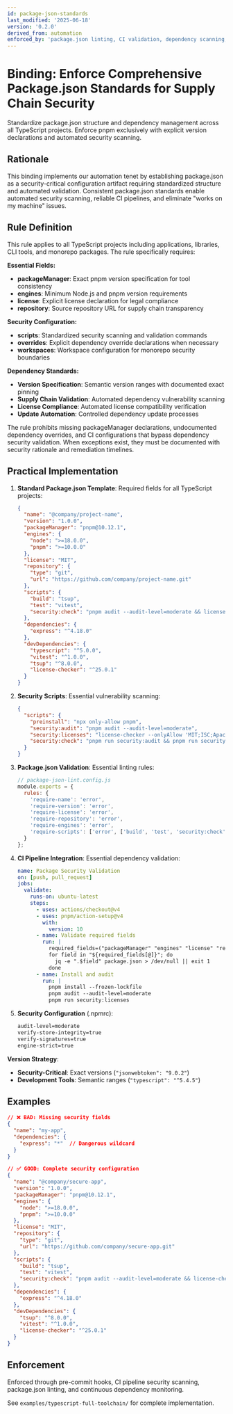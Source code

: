 ```yaml
---
id: package-json-standards
last_modified: '2025-06-18'
version: '0.2.0'
derived_from: automation
enforced_by: 'package.json linting, CI validation, dependency scanning, lock file verification'
---
```


# Binding: Enforce Comprehensive Package.json Standards for Supply Chain Security

Standardize package.json structure and dependency management across all TypeScript projects. Enforce pnpm exclusively with explicit version declarations and automated security scanning.

## Rationale

This binding implements our automation tenet by establishing package.json as a security-critical configuration artifact requiring standardized structure and automated validation. Consistent package.json standards enable automated security scanning, reliable CI pipelines, and eliminate "works on my machine" issues.

## Rule Definition

This rule applies to all TypeScript projects including applications, libraries, CLI tools, and monorepo packages. The rule specifically requires:

**Essential Fields:**
- **packageManager**: Exact pnpm version specification for tool consistency
- **engines**: Minimum Node.js and pnpm version requirements
- **license**: Explicit license declaration for legal compliance
- **repository**: Source repository URL for supply chain transparency

**Security Configuration:**
- **scripts**: Standardized security scanning and validation commands
- **overrides**: Explicit dependency override declarations when necessary
- **workspaces**: Workspace configuration for monorepo security boundaries

**Dependency Standards:**
- **Version Specification**: Semantic version ranges with documented exact pinning
- **Supply Chain Validation**: Automated dependency vulnerability scanning
- **License Compliance**: Automated license compatibility verification
- **Update Automation**: Controlled dependency update processes

The rule prohibits missing packageManager declarations, undocumented dependency overrides, and CI configurations that bypass dependency security validation. When exceptions exist, they must be documented with security rationale and remediation timelines.

## Practical Implementation

1. **Standard Package.json Template**: Required fields for all TypeScript projects:
   ```json
   {
     "name": "@company/project-name",
     "version": "1.0.0",
     "packageManager": "pnpm@10.12.1",
     "engines": {
       "node": ">=18.0.0",
       "pnpm": ">=10.0.0"
     },
     "license": "MIT",
     "repository": {
       "type": "git",
       "url": "https://github.com/company/project-name.git"
     },
     "scripts": {
       "build": "tsup",
       "test": "vitest",
       "security:check": "pnpm audit --audit-level=moderate && license-checker --onlyAllow 'MIT;ISC;Apache-2.0'"
     },
     "dependencies": {
       "express": "^4.18.0"
     },
     "devDependencies": {
       "typescript": "^5.0.0",
       "vitest": "^1.0.0",
       "tsup": "^8.0.0",
       "license-checker": "^25.0.1"
     }
   }
   ```

2. **Security Scripts**: Essential vulnerability scanning:
   ```json
   {
     "scripts": {
       "preinstall": "npx only-allow pnpm",
       "security:audit": "pnpm audit --audit-level=moderate",
       "security:licenses": "license-checker --onlyAllow 'MIT;ISC;Apache-2.0;BSD-2-Clause;BSD-3-Clause'",
       "security:check": "pnpm run security:audit && pnpm run security:licenses"
     }
   }
   ```

3. **Package.json Validation**: Essential linting rules:
   ```javascript
   // package-json-lint.config.js
   module.exports = {
     rules: {
       'require-name': 'error',
       'require-version': 'error',
       'require-license': 'error',
       'require-repository': 'error',
       'require-engines': 'error',
       'require-scripts': ['error', ['build', 'test', 'security:check']]
     }
   };
   ```

4. **CI Pipeline Integration**: Essential dependency validation:
   ```yaml
   name: Package Security Validation
   on: [push, pull_request]
   jobs:
     validate:
       runs-on: ubuntu-latest
       steps:
         - uses: actions/checkout@v4
         - uses: pnpm/action-setup@v4
           with:
             version: 10
         - name: Validate required fields
           run: |
             required_fields=("packageManager" "engines" "license" "repository")
             for field in "${required_fields[@]}"; do
               jq -e ".$field" package.json > /dev/null || exit 1
             done
         - name: Install and audit
           run: |
             pnpm install --frozen-lockfile
             pnpm audit --audit-level=moderate
             pnpm run security:licenses
   ```

5. **Security Configuration** (.npmrc):
   ```bash
   audit-level=moderate
   verify-store-integrity=true
   verify-signatures=true
   engine-strict=true
   ```

**Version Strategy**:
- **Security-Critical**: Exact versions (`"jsonwebtoken": "9.0.2"`)
- **Development Tools**: Semantic ranges (`"typescript": "^5.4.5"`)

## Examples

```json
// ❌ BAD: Missing security fields
{
  "name": "my-app",
  "dependencies": {
    "express": "*"  // Dangerous wildcard
  }
}

// ✅ GOOD: Complete security configuration
{
  "name": "@company/secure-app",
  "version": "1.0.0",
  "packageManager": "pnpm@10.12.1",
  "engines": {
    "node": ">=18.0.0",
    "pnpm": ">=10.0.0"
  },
  "license": "MIT",
  "repository": {
    "type": "git",
    "url": "https://github.com/company/secure-app.git"
  },
  "scripts": {
    "build": "tsup",
    "test": "vitest",
    "security:check": "pnpm audit --audit-level=moderate && license-checker --onlyAllow 'MIT;ISC;Apache-2.0'"
  },
  "dependencies": {
    "express": "^4.18.0"
  },
  "devDependencies": {
    "tsup": "^8.0.0",
    "vitest": "^1.0.0",
    "license-checker": "^25.0.1"
  }
}
```

## Enforcement

Enforced through pre-commit hooks, CI pipeline security scanning, package.json linting, and continuous dependency monitoring.

See `examples/typescript-full-toolchain/` for complete implementation.
